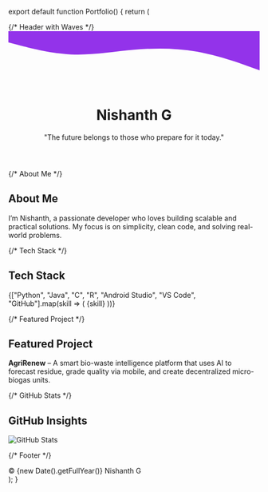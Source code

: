 export default function Portfolio() {
  return (
    <div className="min-h-screen bg-gradient-to-br from-purple-700 via-blue-700 to-indigo-900 text-white font-sans">
      {/* Header with Waves */}
      <header className="relative text-center py-16">
        <svg className="absolute top-0 left-0 w-full opacity-30" viewBox="0 0 1440 320">
          <path fill="#9333ea" d="M0,64L60,80C120,96,240,128,360,133.3C480,139,600,117,720,106.7C840,96,960,96,1080,117.3C1200,139,1320,181,1380,202.7L1440,224V0H0Z"/>
        </svg>
        <h1 className="relative text-5xl font-bold z-10">Nishanth G</h1>
        <p className="relative mt-3 text-lg text-blue-100 z-10">"The future belongs to those who prepare for it today."</p>
      </header>

  {/* About Me */}
      <section className="max-w-4xl mx-auto text-center bg-white/10 rounded-xl p-6 mb-8">
        <h2 className="text-2xl font-semibold mb-3">About Me</h2>
        <p>I’m Nishanth, a passionate developer who loves building scalable and practical solutions. My focus is on simplicity, clean code, and solving real-world problems.</p>
      </section>

  {/* Tech Stack */}
      <section className="max-w-4xl mx-auto bg-white/10 rounded-xl p-6 mb-8">
        <h2 className="text-2xl font-semibold mb-3">Tech Stack</h2>
        <div className="flex flex-wrap justify-center gap-3">
          {["Python", "Java", "C", "R", "Android Studio", "VS Code", "GitHub"].map(skill => (
            <span key={skill} className="px-3 py-1 bg-gradient-to-r from-pink-500 to-yellow-500 rounded-full text-sm font-medium">{skill}</span>
          ))}
        </div>
      </section>

  {/* Featured Project */}
      <section className="max-w-4xl mx-auto bg-white/10 rounded-xl p-6 mb-8">
        <h2 className="text-2xl font-semibold mb-3">Featured Project</h2>
        <p><b>AgriRenew</b> – A smart bio-waste intelligence platform that uses AI to forecast residue, grade quality via mobile, and create decentralized micro-biogas units.</p>
      </section>

  {/* GitHub Stats */}
      <section className="max-w-4xl mx-auto text-center bg-white/10 rounded-xl p-6">
        <h2 className="text-2xl font-semibold mb-3">GitHub Insights</h2>
        <img src="https://github-readme-stats.vercel.app/api?username=Nishanth6153&show_icons=true&theme=tokyonight" alt="GitHub Stats" className="mx-auto"/>
      </section>

  {/* Footer */}
      <footer className="text-center py-4 mt-8 text-sm text-blue-200">© {new Date().getFullYear()} Nishanth G</footer>
    </div>
  );
}

